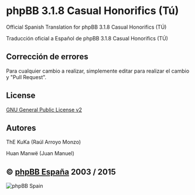 phpBB 3.1.8 Casual Honorifics (Tú)
================================

Official Spanish Translation for phpBB 3.1.8 Casual Honorifics (TÚ)

Traducción oficial a Español de phpBB 3.1.8 Casual Honorifics (TÚ)

## Corrección de errores
Para cualquier cambio a realizar, simplemente editar para realizar el cambio y "Pull Request".

## License
[GNU General Public License v2](http://opensource.org/licenses/GPL-2.0)

## Autores
ThE KuKa (Raúl Arroyo Monzo)

Huan Manwë (Juan Manuel)


## © [phpBB España](http://www.phpbb-es.com) 2003 / 2015

![phpBB Spain](http://www.phpbb-es.com/images/logo_es.png) 
